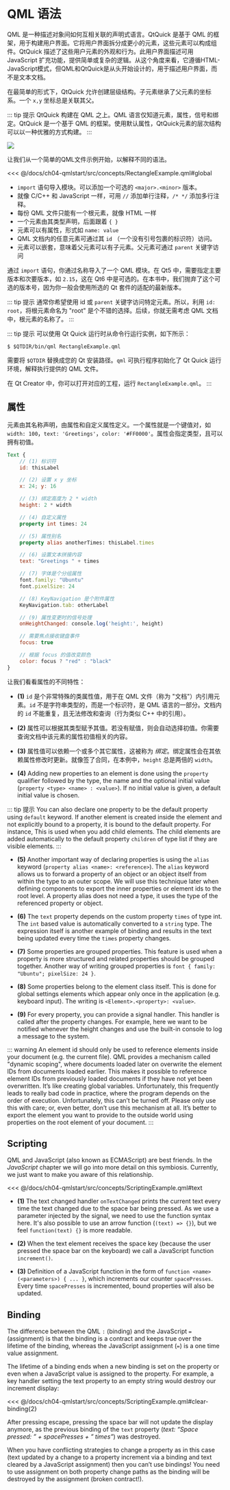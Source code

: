 # QML 语法

QML 是一种描述对象间如何互相关联的声明式语言。QtQuick 是基于 QML 的框架，用于构建用户界面。它将用户界面拆分成更小的元素，这些元素可以构成组件。QtQuick 描述了这些用户元素的外观和行为。此用户界面描述可用 JavaScript 扩充功能，提供简单或复杂的逻辑。从这个角度来看，它遵循HTML-JavaScript模式，但QML和QtQuick是从头开始设计的，用于描述用户界面，而不是文本文档。

在最简单的形式下，QtQuick 允许创建层级结构。子元素继承了父元素的坐标系。一个 `x,y` 坐标总是关联其父。

::: tip 提示
QtQuick 构建在 QML 之上。QML 语言仅知道元素，属性，信号和绑定。QtQuick 是一个基于 QML 的框架。使用默认属性，QtQuick元素的层次结构可以以一种优雅的方式构建。
:::

![](./assets/scene.png)

让我们从一个简单的QML文件示例开始，以解释不同的语法。

<<< @/docs/ch04-qmlstart/src/concepts/RectangleExample.qml#global

* `import` 语句导入模块。可以添加一个可选的 `<major>.<minor>` 版本。
* 就像 C/C++ 和 JavaScript 一样，可用 `//` 添加单行注释，`/* */` 添加多行注释。
* 每份 QML 文件只能有一个根元素，就像 HTML 一样
* 一个元素由其类型声明，后面跟着 `{ }`
* 元素可以有属性，形式如 `name: value`
* QML 文档内的任意元素可通过其 `id` （一个没有引号包裹的标识符）访问。
* 元素可以嵌套，意味着父元素可以有子元素。父元素可通过 `parent` 关键字访问

通过 `import` 语句，你通过名称导入了一个 QML 模块。在 Qt5 中，需要指定主要版本和次要版本，如 `2.15`，这在 Qt6 中是可选的。在本书中，我们抛弃了这个可选的版本号，因为你一般会使用所选的 Qt 套件的适配的最新版本。

::: tip 提示
通常你希望使用 id 或 `parent` 关键字访问特定元素。所以，利用 `id: root`，将根元素命名为 "root" 是个不错的选择。后续，你就无需考虑 QML 文档中，根元素的名称了。
:::

::: tip 提示
可以使用 Qt Quick 运行时从命令行运行实例，如下所示：

    $ $QTDIR/bin/qml RectangleExample.qml

需要将 `$QTDIR` 替换成您的 Qt 安装路径。`qml` 可执行程序初始化了 Qt Quick 运行环境，解释执行提供的 QML 文件。

在 Qt Creator 中，你可以打开对应的工程，运行 `RectangleExample.qml`。
:::

## 属性

元素由其名称声明，由属性和自定义属性定义。一个属性就是一个键值对，如 `width: 100`，`text: 'Greetings'`，`color: '#FF0000'`。属性会指定类型，且可以拥有初值。

```qml
Text {
    // (1) 标识符
    id: thisLabel

    // (2) 设置 x y 坐标
    x: 24; y: 16

    // (3) 绑定高度为 2 * width
    height: 2 * width

    // (4) 自定义属性
    property int times: 24

    // (5) 属性别名
    property alias anotherTimes: thisLabel.times

    // (6) 设置文本拼接内容
    text: "Greetings " + times

    // (7) 字体是个分组属性
    font.family: "Ubuntu"
    font.pixelSize: 24

    // (8) KeyNavigation 是个附件属性
    KeyNavigation.tab: otherLabel

    // (9) 属性变更时的信号处理
    onHeightChanged: console.log('height:', height)

    // 需要焦点接收键盘事件
    focus: true

    // 根据 focus 的值改变颜色
    color: focus ? "red" : "black"
}
```

让我们看看属性的不同特性：


* **(1)** `id` 是个非常特殊的类属性值，用于在 QML 文件（称为 "文档"）内引用元素。`id` 不是字符串类型的，而是一个标识符，是 QML 语言的一部分。文档内的 `id` 不能重复，且无法修改和查询（行为类似 C++ 中的引用）。

* **(2)** 属性可以根据其类型赋予其值。若没有赋值，则会自动选择初值。你需要查询文档中该元素的属性初值相关的内容。

* **(3)** 属性值可以依赖一个或多个其它属性，这被称为 *绑定*。绑定属性会在其依赖属性修改时更新。就像签了合同，在本例中，`height` 总是两倍的 `width`。

* **(4)** Adding new properties to an element is done using the `property` qualifier followed by the type, the name and the optional initial value (`property <type> <name> : <value>`). If no initial value is given, a default initial value is chosen.

::: tip 提示
You can also declare one property to be the default property using `default` keyword. If another element is created inside the element and not explicitly bound to a property, it is bound to the default property. For instance, This is used when you add child elements. The child elements are added automatically to the default property `children` of type list if they are visible elements.
:::

* **(5)** Another important way of declaring properties is using the `alias` keyword (`property alias <name>: <reference>`). The `alias` keyword allows us to forward a property of an object or an object itself from within the type to an outer scope. We will use this technique later when defining components to export the inner properties or element ids to the root level. A property alias does not need a type, it uses the type of the referenced property or object.

* **(6)** The `text` property depends on the custom property `times` of type int. The `int` based value is automatically converted to a `string` type. The expression itself is another example of binding and results in the text being updated every time the `times` property changes.


* **(7)** Some properties are grouped properties. This feature is used when a property is more structured and related properties should be grouped together. Another way of writing grouped properties is `font { family: "Ubuntu"; pixelSize: 24 }`.


* **(8)** Some properties belong to the element class itself. This is done for global settings elements which appear only once in the application (e.g. keyboard input). The writing is `<Element>.<property>: <value>`.


* **(9)** For every property, you can provide a signal handler. This handler is called after the property changes. For example, here we want to be notified whenever the height changes and use the built-in console to log a message to the system.

::: warning
An element id should only be used to reference elements inside your document (e.g. the current file). QML provides a mechanism called "dynamic scoping", where documents loaded later on overwrite the element IDs from documents loaded earlier. This makes it possible to reference element IDs from previously loaded documents if they have not yet been overwritten. It’s like creating global variables. Unfortunately, this frequently leads to really bad code in practice, where the program depends on the order of execution. Unfortunately, this can’t be turned off. Please only use this with care; or, even better, don’t use this mechanism at all. It’s better to export the element you want to provide to the outside world using properties on the root element of your document.
:::

## Scripting

QML and JavaScript (also known as ECMAScript) are best friends. In the *JavaScript* chapter we will go into more detail on this symbiosis. Currently, we just want to make you aware of this relationship.

<<< @/docs/ch04-qmlstart/src/concepts/ScriptingExample.qml#text

* **(1)** The text changed handler `onTextChanged` prints the current text every time the text changed due to the space bar being pressed. As we use a parameter injected by the signal, we need to use the function syntax here. It's also possible to use an arrow function (`(text) => {}`), but we feel `function(text) {}` is more readable.


* **(2)** When the text element receives the space key (because the user pressed the space bar on the keyboard) we call a JavaScript function `increment()`.


* **(3)** Definition of a JavaScript function in the form of `function <name>(<parameters>) { ... }`, which increments our counter `spacePresses`. Every time `spacePresses` is incremented, bound properties will also be updated.

## Binding

The difference between the QML `:` (binding) and the JavaScript `=` (assignment) is that the binding is a contract and keeps true over the lifetime of the binding, whereas the JavaScript assignment (`=`) is a one time value assignment.

The lifetime of a binding ends when a new binding is set on the property or even when a JavaScript value is assigned to the property. For example, a key handler setting the text property to an empty string would destroy our increment display:

<<< @/docs/ch04-qmlstart/src/concepts/ScriptingExample.qml#clear-binding{2}


After pressing escape, pressing the space bar will not update the display anymore, as the previous binding of the `text` property (*text: “Space pressed: ” + spacePresses + ” times”*) was destroyed.

When you have conflicting strategies to change a property as in this case (text updated by a change to a property increment via a binding and text cleared by a JavaScript assignment) then you can’t use bindings! You need to use assignment on both property change paths as the binding will be destroyed by the assignment (broken contract!).

